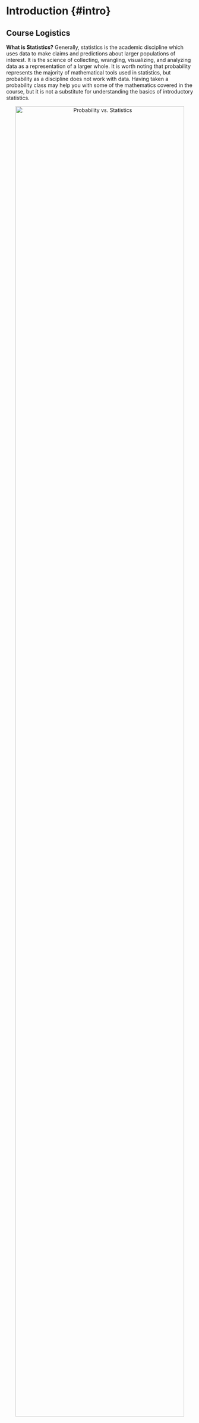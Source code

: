 # Introduction {#intro}



<!--
## 1/21/20 Agenda {#Jan21}
1. Syllabus & Course Outline
2. Example: Friend or Foe
-->

## Course Logistics

**What is Statistics?**
Generally, statistics is the academic discipline which uses data to make claims and predictions about larger populations of interest.  It is the science of collecting, wrangling, visualizing, and analyzing data as a representation of a larger whole.  It is worth noting that probability represents the majority of mathematical tools used in statistics, but probability as a discipline does not work with data.  Having taken a probability class may help you with some of the mathematics covered in the course, but it is not a substitute for understanding the basics of introductory statistics.

<div class="figure" style="text-align: center">
<img src="figs/probstat.jpg" alt="Probability vs. Statistics" width="95%" />
<p class="caption">(\#fig:unnamed-chunk-1)Probability vs. Statistics</p>
</div>

* *descriptive statistics* describe the sample at hand with no intent on making generalizations.
* *inferential statistics* use a sample to make claims about a population

### Vocabulary {-}
* An **observational unit** is represented by a row in a dataframe.  It is the object on which we measure things.
* A **variable** is represented by a column in a dataframe.  It is the characteristic which is measured on an observational unit.
* A  **statistic** is a numerical measurement we get from the sample, a function of the data. [Also sometimes called an **estimate**.]
* A  **parameter** is a numerical measurement of the population.  We never know the true value of the parameter.

**What is the content of Math 58(B)?**
This class will be an introduction to statistical ideas using R.  We will cover the majority of statistical methods which are used in standard analyses (e.g., t-tests, chi-squared analysis, confidence intervals, binomial tests, etc.).  The main inferential techniques will be covered using both theoretical approximations (e.g., the central limit theorem) as well as computational methods (e.g., randomization tests and bootstrapping).  Focus will be on understanding he methods and interpreting results.

Our goal in this course is to learn how to better evaluate quantitative information with regards to data.  We'll be sure to keep in mind:

* Careful presentation of data 
* Consideration of variability 
* Meaningful comparisons 

**What is the difference between Math 58 and Math 58B?**

The two classes are remarkably similar in content and structure.  Indeed, there are more similarities to the classes than there are differences.  The main differences have to do with a handful of topics which are different across the two classes.  


|                       | topic for Math 58                   | topic for Math 58B                  |
|-----------------------|-------------------------------------|-------------------------------------|
| early in the semester | Binomial probabilities              | relative risk & odds ratios         |
| later in the semester | introduction to multiple regression | introduction to logistic regression |

**What are the Learning Outcomes for Math 58(B)?**

* Given a study, identify population, sample, parameter, statistic, observational unit, and variable.
* Describe the differences between, benefits of each, and conclusions which can be drawn in observational studies versus experiments.
* Given a dataset and research query, create an appropriate figure in R.
* Given a dataset and research query, compute appropriate statistics in R.
* Describe the difference between the distribution of a sample of data and a sampling distribution of a particular statistic.
* For a particular research question, identify whether the task requires descriptive analysis / model, graphic, confidence interval, or hypothesis test,
* Apply the empirical rule to as an approximation to confidence intervals and hypothesis testing in settings of means and proportions.
* Be able to describe in words what a p-value is and what it is not.
* Write down appropriate null and alternative hypotheses, and choose the correct analysis technique.
* Run the hypothesis test / confidence interval analysis in R.
* Identify when it is and when it is not appropriate to summarize the relationship between two variables using a least squares line.
* Describe the optimization procedure the leads to a least squares fit (although not necessarily to do the calculations).
* Provide the settings in which a causal claim is warranted, and when a strong correlation is possibly due to spurious relationships.
* Use a regression line to make predictions and distinguish between a prediction interval for an independent response as compared to a confidence interval for the slope parameter.
* For each descriptive analysis, visualization, confidence interval, or hypothesis test, in words communicate the conclusion of the analysis in the original context of the data.
* Use R Markdown to run reproducible analyses that include all aspects of the data analysis.

**Who should take Math 58(B)?**
Every educated citizen should have a basic understanding of statistics.  Ok, ok, I have my own biases, but I'm  <a href = "https://www.ted.com/talks/arthur_benjamin_s_formula_for_changing_math_education" target = "_blank">not the only person who thinks this!</a>  In terms of your academic interests, you should take introductory statistics if you would like to take upper division statistics or if you are planning to analyze data in a field outside of statistics (e.g., biology, EA, psychology, etc.).    Upper division statistics courses *require* introductory statistics, and it is not easy to just "learn" statistics on your own over the summer.  I highly recommend taking an introductory statistics course.

If you have already taken AP Statistics, you may or may not want to repeat the material.  If you had a strong course with an excellent teacher and scored well on the exam, you probably do not need to repeat the material.  If you are uncertain about many of the concepts, then you may want to re-take the course before jumping into upper division statistics courses.  We will use R extensively, and you probably didn't use R in your AP Statistics classes.  Most upper division statistics classes will expect you to be able to jump into R head first, and introductory statistics gives a more gentle introduction to R.   

**What are the prerequisites for Math 58(B)?**

The formal prerequisite is a semester of calculus, but we do almost no calculus in the entire semester.  However, a student in Math 58(B) should be quantitatively inclined and ready to see many new mathematical, algorithmic, and computational ideas quickly throughout the semester.

**Is there overlap with other classes?**
There is considerable overlap between Math 58 and Math 58B; you should not take both Math 58 and Math 58B.  The differences between the two sections lie in the examples as well as a handful of topics that are different across the two courses.  There is also quite a bit of overlap with other introductory statistics courses (e.g., Econ 57, Pysch 158, Politics 90, AP Statistics).  Some introductory statistics courses cover quite a bit of probability without getting deeply into inferential ideas.  We will focus on statistics instead of probability with an emphasis on understanding the intuition and mathematical derivations that inform the analysis tool.  We will also focus on how the computer can help us gain a deeper understanding of the analyses we are doing.
 

**When should I take Math 58 or Math 58B?**
Introductory (Bio)Statistics should be taken as early in your undergraduate schedule as possible.  By taking Math 58(B) you will open up the possibilities for taking upper division statistics classes.  Additionally, the background covered in Math 58(B) will provide you with a deeper understanding of the concepts you are covering in your science and social science courses.

**What is the workload for Math 58(B)?**
Math 58(B) meets twice a week for 75 min for lecture and once a week for an hour for lab.  Every week there will be one homework and one lab assignment.  There are two midterm exams, each with an in-class and take-home section.   The final exam will also have in-class and take-home parts.  The class is not known to be extremely difficult or time consuming; however, it does require that you stay up with the material, do all of the assignments, and come to all class meetings (participation is a part of your grade).


**What software will we use? Will there be any real world applications?  Will there be any mathematics?  Will there be any CS?**
All of the work will be done in R using RStudio as a front end.  You will need to either download R and RStudio (both are free) onto your own computer or use them on Pomona's server.  The class is a mix of many real world applications and case studies, some higher level math, programming, and communication skills.  The final project requires your own analysis of a dataset of your choosing.


* You may use R on the Pomona server:  https://rstudio.pomona.edu/  (All Pomona students will be able to log in immediately.  Non-Pomona students need to go to ITS at Pomona to get Pomona login information.)
* If you want to use R on your own machine, you may.  Please make sure all components are updated:
R is freely available at http://www.r-project.org/ and is already installed on college computers. Additionally, installing R Studio is required http://rstudio.org/.
* http://swirlstats.com/ is one way to walk through learning the basics of R.
* All assignments should be turned in using R Markdown compiled to pdf.


<div class="figure" style="text-align: center">
<img src="figs/RRstudio.jpg" alt="Taken from [Modern Drive: An introduction to statistical and data sciences via R](https://ismayc.github.io/moderndiver-book/), by Ismay and Kim" width="80%" />
<p class="caption">(\#fig:unnamed-chunk-2)Taken from [Modern Drive: An introduction to statistical and data sciences via R](https://ismayc.github.io/moderndiver-book/), by Ismay and Kim</p>
</div>

<div class="figure" style="text-align: center">
<img src="figs/cookingRstudio.jpg" alt="[Jessica Ward](https://jkrward.github.io/), PhD student at Newcastle University" width="95%" />
<p class="caption">(\#fig:unnamed-chunk-3)[Jessica Ward](https://jkrward.github.io/), PhD student at Newcastle University</p>
</div>


## Example: Friend or Foe {#ex:helper}

This example comes from Investigation 1.1: Friend or Foe? @iscam.  The idea is to use simulation to determine how likely our data would be if nothing interesting was going on.


> In a study reported in the November 2007 issue of *Nature*, researchers investigated whether infants take into account an individual’s actions towards others in evaluating that individual as appealing or aversive, perhaps laying for the foundation for social interaction [@hamlin2007]. In other words, do children who aren't even yet talking still form impressions as to someone’s friendliness based on their actions? In one component of the study, 10-month-old infants were shown a “climber” character (a piece of wood with “googly” eyes glued onto it) that could not make it up a hill in two tries. Then the infants were shown two scenarios for the climber’s next try, one where the climber was pushed to the top of the hill by another character (the “helper” toy) and one where the climber was pushed back down the hill by another character (the “hinderer” toy). The infant was alternately shown
these two scenarios several times. Then the child was presented with both pieces of wood (the helper and the hinderer characters) and asked to pick one to play with. Videos demonstrating this component of the study can be found at http://campuspress.yale.edu/infantlab/media/.

> One important design consideration to keep in mind is that in order to equalize potential influencing factors such as shape, color, and position, the researchers varied the colors and shapes of the wooden characters and even on which side the toys were presented to the infants. The researchers found that 14 of the 16 infants chose the helper over the hinderer.


#### Always Ask {-}

* What are the observational units?
    - infants
* What is the variable?  What type of variable?
    - choice of helper or hindered: categorical
* What is the statistic?
    - $\hat{p}$ = proportion of infants who chose helper = 14/16 = 0.875
* What is the parameter?
    - p = proportion of all infants who might choose helper (not measurable!)

> **p-value** is the probability of our data or more extreme if nothing interesting is going on.

|           completely arbitrary cutoff | $\rightarrow$ | generally accepted conclusion          |
|---------------------------:|:-------------:|---------------------------------------------|
|           p-value $>$ 0.10 | $\rightarrow$ | no evidence against the null model          |
| 0.05 $<$ p-value $<$ 0.10 | $\rightarrow$ | moderate evidence against the null model    |
| 0.01 $<$ p-value $<$ 0.05 | $\rightarrow$ | strong evidence against the null model      |
|          p-value $<$ 0.01 | $\rightarrow$ | very strong evidence against the null model |


#### Computation {-}


```r
library(infer)

# to control the randomness
set.seed(47)

# first create a data frame with the Infant data
Infants <- read.delim("http://www.rossmanchance.com/iscam3/data/InfantData.txt")

Infants %>% head()
```

```
##     choice
## 1   helper
## 2 hinderer
## 3   helper
## 4   helper
## 5   helper
## 6   helper
```

```r
# then find the proportion who help
(p_obs <- Infants %>%
    specify(response = choice, success = "helper") %>%
    calculate(stat = "prop") )
```

```
## Response: choice (factor)
## # A tibble: 1 × 1
##    stat
##   <dbl>
## 1 0.875
```

```r
# now apply the infer framework to get the null proportion
null_help <- Infants %>%
  specify(response = choice, success = "helper") %>%
  hypothesize(null = "point", p = .5) %>%
  generate(reps = 1000, type = "simulate") %>%
  calculate(stat = "prop")

# then visualize the null sampling distribution & p-value
visualize(null_help, bins = 13) +
  shade_p_value(obs_stat = p_obs, direction = "two_sided")
```

<img src="01-intro_files/figure-html/unnamed-chunk-4-1.png" width="95%" style="display: block; margin: auto;" />

```r
# calculate the actual p-value
null_help %>%
  get_p_value(obs_stat = p_obs, direction = "two_sided")
```

```
## # A tibble: 1 × 1
##   p_value
##     <dbl>
## 1   0.002
```

#### Logic for what we believe {-}

1. If we look back to the study, we can tell that the researchers varied color, shape, side, etc. to make sure there was nothing systematic about how the infants chose the block (e.g., if they all watch *Blue's Clues* they might love the color blue, so we wouldn't always want the helper shape to be blue).  

The excellent design survey rules out outside influence as the reason so many of the infants chose the helper shape.

2. We ruled out random chance as the mechanism for the larger number of infants who chose the helper shape.  (We reject the null hypothesis.)

3. We conclude that babies are inclined to be helpful.  That is, they are more likely to choose the helper than the hindered.  [Note:  we don't have any evidence for *why* they choose the helper.  That is, they might be predisposed.  They might be modeling their parents.  They might notice that *they* need a lot of help, etc.]

## Types of Studies {#experim}

The two basic types of studies encountered are **observational** and **experimental**.

* In an **experiment**, researchers assign treatments to cases.  That is, the researchers decide who gets which level of the treatment (also known as explanatory variable).  When the treatment is assigned randomly, the experiment is known as a **randomized experiment**.

* In an **observational** study, the researchers observe both the explanatory and the response variable without interfering in how the data arise.

The three most important types of variables in most studies, include the variables which are part of the model and then one more category of variables, **confounding**:

* **Explanatory variable** is one that is a potential explanation for any changes (e.g., smoking level).  
* **Response variable** is the measured outcome of interest (e.g., lung cancer).  
* **Confounding variable** is a variable (typically not measured!) that is associated with both the explanatory and response variables.

### Example: Hand Writing & SAT Scores^[@iscam, Inv 3.3]

> An article about handwriting appeared in the October 11, 2006 issue of the Washington Post. The article mentioned that among students who took the essay portion of the SAT exam in 2005-06, those who wrote in cursive style scored significantly higher on the essay, on average, than students who used printed block letters. Researchers wanted to know whether simply writing in cursive would be a way to increase scores.


* Identify the observational units, the variables, the types of variables, the parameter of interest, and the statistic which was measured.  What type of study was it?

* **Q1** does writing in cursive **cause** higher scores?  What are some potential confounding variables?

> The article also mentioned a different study in which the same one essay was given to all graders. But some graders were shown a cursive version of the essay and the other graders were shown a version with printed block letters. The average score assigned to the essay with the cursive style was *significantly* higher than the average score assigned to the essay with the printed block letters.

* Do any of these change?  the observational units, the variables, the types of variables, the parameter of interest, and the statistic which was measured.  What type of study was it?

* **Q2** can the conclusion include a causal statement now?  Why?  What changed?

### Example: Have a Nice Trip^[@iscam, Inv 3.4]

> An area of research in biomechanics and gerontology concerns falls and fall-related injuries, especially for elderly people. Recent studies have focused on how individuals respond to large postural disturbances (e.g., tripping, induced slips). One question is whether subjects can be instructed to improve their recovery from such perturbations. Suppose researchers want to compare two such recovery strategies, lowering (making the next step shorter, but in normal step time) and elevating (using a longer or normal step length with normal step time). Subjects will have first been trained on one of these two recovery strategies, and they will be asked to apply it after they feel themselves tripping. The researchers will then induce the subject to trip while walking (but harnessed for safety), using a concealed mechanical obstacle.

> Suppose the following 24 subjects have agreed to participate in such a study. Both males and female were recruited because females tend to have better balance (lower center of gravity). 

>Females: Alisha, Alice, Betty, Martha, Audrey, Mary, Barbie, Anna

>Males: Matt, Peter, Shawn, Brad, Michael, Kyle, Russ, Patrick, Bob, Kevin, Mitch, Marvin,
Paul, Pedro, Roger, Sam


> The applet at http://www.rossmanchance.com/applets/2021/sampling/Subjects.html is helpful for visualizing why confounding variables are removed when the treatment is randomly assigned.

* **Q1** Why would we not want to allow all the women to be trained in the "lowering" technique and all the men trained in the "elevating" technique?

* **Q2**  Why do we randomize the treatment?  How does it affect gender balance?  Height distribution? Gene distribution?  Factor "X"?

* **Q3** What if gender balance across the two treatments is required for the study?  How is the treatment randomly allocated to the observational units?  That is, what would change from Q2?

### Study conclusions

The ideas surrounding study design typically connect to the question of causality:  is it possible or not to infer causality at the end of the study?  However, the words we use ("random allocation") sound a lot like the words we used when describing sampling ("random sample" or "random selection").

Random sampling and random allocation are **VERY DIFFERENT** concepts!  And most importantly, the *conclusions* made from the two different study characteristics are different.  

* **Random selection** or **Random sample** - each unit in the population is equally likely to be chosen for the sample.
* **Random allocation** - each observational unit is equally likely to be assigned to any of the treatments (explanatory variable).


<div class="figure" style="text-align: center">
<img src="figs/randsampexp.png" alt="Random Sample vs Randomized Experiment, taken from @sleuth" width="95%" />
<p class="caption">(\#fig:randSleuth)Random Sample vs Randomized Experiment, taken from @sleuth</p>
</div>

<div class="figure" style="text-align: center">
<img src="figs/randsampexp2.png" alt="Random Sample vs Randomized Experiment, taken from https://askgoodquestions.blog/" width="95%" />
<p class="caption">(\#fig:randgoodQ)Random Sample vs Randomized Experiment, taken from https://askgoodquestions.blog/</p>
</div>

In an ideal world, every study would have participants who were randomly sampled from the population and randomly allocated to the treatments.  However, the limitations of ethical research makes simultaneously doing both random processes difficult.  Why is that?  Consider the following:

* In a clinical trial, it makes sense to randomly allocate the subjects.  You cannot, however, randomly select people from the population to take part in the clinical trial.  Why not?

* In a political poll, it seems reasonable that the participants who are called (not necessarily the people who respond!) are a random sample from the population.  It does not make sense, however, to randomly allocate those people to different treatments.  Why not?

## <i class="fas fa-lightbulb" target="_blank"></i> Reflection Questions

### Types of studies: IMS Chapters 1 + 2

1. What is the difference between an observational study and an experiment?
3. What is a confounding variable?
4. Have you looked at Figure \@ref(fig:randSleuth) and Figure \@ref(fig:randgoodQ)? Do you understand the two figures?  Could you explain what their main message is to a friend? [Random sampling vs. Random allocation]
5. How is the statistical meaning of the word *cause* different from the usage in the sentence: *The ball that hit me in the head caused me to get a headache.*
6. What are the meanings of the words: randomized, double-blind (single-blind), control, placebo, and comparative.  Why are these ideas important to interpreting study results?

## <i class="fas fa-balance-scale"></i> Ethics Considerations

1. Why aren't all studies done as experiments?
2. Why do statisticians worry so much about claiming causation?
3. Why aren't all studies double-blind?
4. Why aren't all studies done on data that has been randomly sampled from a population?

